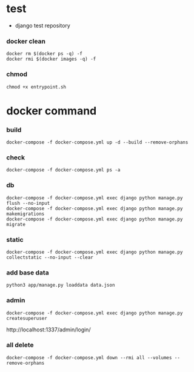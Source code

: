 # test
- django test repository


### docker clean
```
docker rm $(docker ps -q) -f
docker rmi $(docker images -q) -f
```

### chmod
```
chmod +x entrypoint.sh
```

# docker command

### build
```
docker-compose -f docker-compose.yml up -d --build --remove-orphans
```

### check
```
docker-compose -f docker-compose.yml ps -a
```

### db
```
docker-compose -f docker-compose.yml exec django python manage.py flush --no-input  
docker-compose -f docker-compose.yml exec django python manage.py makemigrations  
docker-compose -f docker-compose.yml exec django python manage.py migrate  
```

### static
```
docker-compose -f docker-compose.yml exec django python manage.py collectstatic --no-input --clear
```

### add base data
```
python3 app/manage.py loaddata data.json
```

### admin
```
docker-compose -f docker-compose.yml exec django python manage.py createsuperuser  
```
http://localhost:1337/admin/login/

### all delete
```
docker-compose -f docker-compose.yml down --rmi all --volumes --remove-orphans
```
